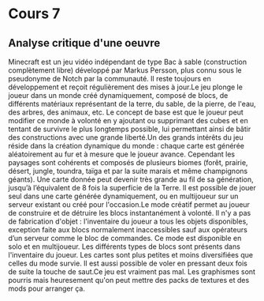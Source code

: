 # Cours 7
## Analyse critique d'une oeuvre

Minecraft est un jeu vidéo indépendant de type Bac à sable (construction complètement libre) développé par Markus Persson, plus connu sous le pseudonyme de Notch par la communauté. Il reste toujours en développement et reçoit régulièrement des mises à jour.Le jeu plonge le joueur dans un monde créé dynamiquement, composé de blocs, de différents matériaux représentant de la terre, du sable, de la pierre, de l'eau, des arbres, des animaux, etc. Le concept de base est que le joueur peut modifier ce monde à volonté en y ajoutant ou supprimant des cubes et en tentant de survivre le plus longtemps possible, lui permettant ainsi de bâtir des constructions avec une grande liberté.Un des grands intérêts du jeu réside dans la création dynamique du monde : chaque carte est générée aléatoirement au fur et à mesure que le joueur avance. Cependant les paysages sont cohérents et composés de plusieurs biomes (forêt, prairie, désert, jungle, toundra, taïga et par la suite marais et même champignons géants). Une carte donnée peut devenir très grande au fil de sa génération, jusqu’à l’équivalent de 8 fois la superficie de la Terre. Il est possible de jouer seul dans une carte générée dynamiquement, ou en multijoueur sur un serveur existant ou créé pour l'occasion.Le mode créatif permet au joueur de construire et de détruire les blocs instantanément à volonté. Il n'y a pas de fabrication d'objet : l'inventaire du joueur a tous les objets disponibles, exception faite aux blocs normalement inaccessibles sauf aux opérateurs d’un serveur comme le bloc de commandes. Ce mode est disponible en solo et en multijoueur. Les différents types de blocs sont présents dans l'inventaire du joueur. Les cartes sont plus petites et moins diversifiées que celles du mode survie. Il est aussi possible de voler en pressant deux fois de suite la touche de saut.Ce jeu est vraiment pas mal. Les graphismes sont pourris mais heuresement qu'on peut mettre des packs de textures et des mods pour arranger ça.
